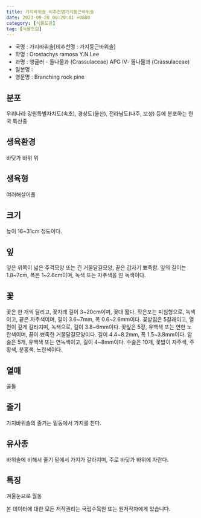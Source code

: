 ```yaml
---
title: 가지바위솔_비추천명가지둥근바위솔
date: 2023-09-28 00:20:01 +0800
category: [식물도감]
tag: [식물도감]
---
```




- 국명 : 가지바위솔[비추천명 : 가지둥근바위솔]
- 학명 : Orostachys ramosa Y.N.Lee
- 과명 : 앵글러 - 돌나물과 (Crassulaceae) APG Ⅳ- 돌나물과 (Crassulaceae)
- 일본명 : 
- 영문명 : Branching rock pine


## 분포
우리나라 강원특별자치도(속초), 경상도(울산), 전라남도(나주, 보성) 등에 분포하는 한국 특산종
## 생육환경
바닷가 바위 위
## 생육형
여러해살이풀 
## 크기
높이 16~31cm 정도이다.
## 잎
잎은 위쪽이 넓은 주걱모양 또는 긴 거꿀달걀모양, 끝은 갑자기 뾰족함. 잎의 길이는 1.8~7cm, 폭은 1~2.6cm이며, 녹색 또는 자주색을 띤 녹색이다.
## 꽃
꽃은 한 개씩 달리고, 꽃차례 길이 3~20cm이며, 꽃대 짧다. 작은포는 피침형으로, 녹색이고, 끝은 자주색이며, 길이 3.6~7mm, 폭 0.6~2.6mm이다. 꽃받침은 5갈래이고, 열편이 깊게 갈라지며, 녹색으로, 길이 3.8~6mm이다. 꽃잎은 5장, 유백색 또는 연한 노란색이며, 끝이 뾰족한 거꿀달걀모양이다. 길이 4.4~8.2mm, 폭 1.5~3.8mm이다. 암술은 5개, 유백색 또는 연녹색이고, 길이 4~8mm이다. 수술은 10개, 꽃밥이 자주색, 주황색, 분홍색, 노란색이다.
## 열매
골돌
## 줄기
가지바위솔의 줄기는 밑동에서 가지를 친다.
## 유사종
바위솔에 비해서 줄기 밑에서 가지가 갈라지며, 주로 바닷가 바위에 자란다. 
## 특징
겨울눈으로 월동






본 데이터에 대한 모든 저작권리는 국립수목원 또는 원저작자에게 있습니다.
